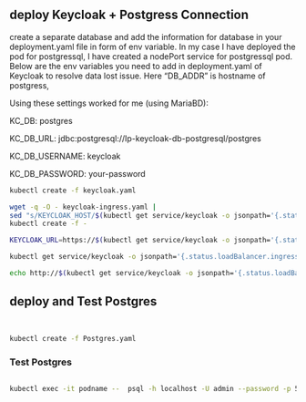 ## deploy Keycloak + Postgress Connection
create a separate database and add the information for database in your deployment.yaml file in form of env variable. In my case I have deployed the pod for postgressql, I have created a nodePort service for postgressql pod. Below are the env variables you need to add in deployment.yaml of Keycloak to resolve data lost issue. Here “DB_ADDR” is hostname of postgress,

Using these settings worked for me (using MariaBD):

KC_DB: postgres

KC_DB_URL: jdbc:postgresql://Ip-keycloak-db-postgresql/postgres

KC_DB_USERNAME: keycloak

KC_DB_PASSWORD: your-password

```bash
kubectl create -f keycloak.yaml

wget -q -O - keycloak-ingress.yaml |
sed "s/KEYCLOAK_HOST/$(kubectl get service/keycloak -o jsonpath='{.status.loadBalancer.ingress[0].ip}')" |
kubectl create -f -

KEYCLOAK_URL=https://$(kubectl get service/keycloak -o jsonpath='{.status.loadBalancer.ingress[0].ip}') && echo "" && echo "Keycloak: $KEYCLOAK_URL" && echo "Keycloak Admin Console: $KEYCLOAK_URL/admin" && echo "Keycloak Account Console: $KEYCLOAK_URL/realms/myrealm/account" && echo ""

kubectl get service/keycloak -o jsonpath='{.status.loadBalancer.ingress[0].ip}'

echo http://$(kubectl get service/keycloak -o jsonpath='{.status.loadBalancer.ingress[0].ip}'):8080
```

## deploy and Test Postgres 

```bash


kubectl create -f Postgres.yaml

```
### Test Postgres 

```bash

kubectl exec -it podname --  psql -h localhost -U admin --password -p 5432 postgresdb

```













